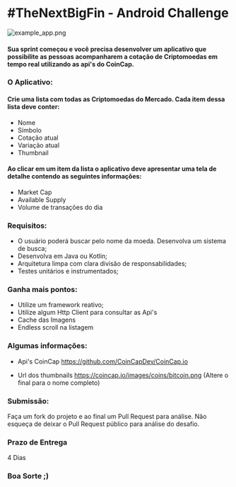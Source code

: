 # #TheNextBigFin - Android Challenge


![example_app.png](https://bitbucket.org/TheNextBigFin/androidchallenge/raw/master/example_app.png)


#### Sua sprint começou e você precisa desenvolver um aplicativo que possibilite as pessoas acompanharem a cotação de Criptomoedas em tempo real utilizando as api's do CoinCap. 

### O Aplicativo:

#### Crie uma lista com todas as Criptomoedas do Mercado. Cada item dessa lista deve conter:
* Nome
* Símbolo
* Cotação atual
* Variação atual
* Thumbnail

#### Ao clicar em um item da lista o aplicativo deve apresentar uma tela de detalhe contendo as seguintes informações:
* Market Cap
* Available Supply
* Volume de transações do dia 

### Requisitos:
* O usuário poderá buscar pelo nome da moeda. Desenvolva um sistema de busca;
* Desenvolva em Java ou Kotlin;
* Arquitetura limpa com clara divisão de responsabilidades;
* Testes unitários e instrumentados;

### Ganha mais pontos:
* Utilize um framework reativo;
* Utilize algum Http Client para consultar as Api's
* Cache das Imagens
* Endless scroll na listagem

### Algumas informações:

* Api's CoinCap
https://github.com/CoinCapDev/CoinCap.io


* Url dos thumbnails
https://coincap.io/images/coins/bitcoin.png (Altere o final para o nome completo)

### Submissão:
Faça um fork do projeto e ao final um Pull Request para análise. Não esqueça de deixar o Pull Request público para análise do desafio.

### Prazo de Entrega
4 Dias

### Boa Sorte ;)
